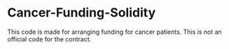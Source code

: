 # Cancer-Funding-Solidity
This code is made for arranging funding for cancer patients. 
This is not an official code for the contract.
